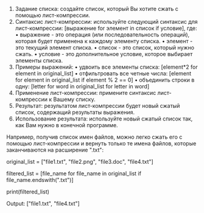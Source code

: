 1.	Задание списка: создайте список, который Вы хотите сжать с помощью лист-компрессии.
2.	Синтаксис лист-компрессии: используйте следующий синтаксис для лист-компрессии: [выражение for элемент in список if условие], где:
    •	выражение - это операция (или последовательность операций), которая будет применена к каждому элементу списка.
    •	элемент - это текущий элемент списка.
    •	список - это список, который нужно сжать.
    •	условие - это дополнительное условие, которое выбирает элементы списка.
3.	Примеры выражений:
    •	удвоить все элементы списка: [element*2 for element in original_list]
    •	отфильтровать все четные числа: [element for element in original_list if element % 2 == 0]
    •	объединить строки в одну: [letter for word in original_list for letter in word]
4.	Применение лист-компрессии: примените синтаксис лист-компрессии к Вашему списку.
5.	Результат: результатом лист-компрессии будет новый сжатый список, содержащий результаты выражения.
6.	Использование результата: используйте новый сжатый список так, как Вам нужно в конечной программе.


Например, получив список имен файлов, можно легко сжать его с помощью лист-компрессии и вернуть только те имена файлов, которые заканчиваются на расширение ".txt":

original_list = ["file1.txt", "file2.png", "file3.doc", "file4.txt"] 

filtered_list = [file_name for file_name in original_list if file_name.endswith(".txt")] 

print(filtered_list)

Output: ["file1.txt", "file4.txt"]
